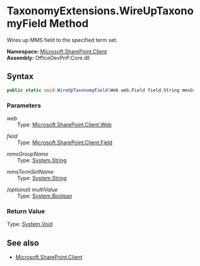# TaxonomyExtensions.WireUpTaxonomyField Method  
Wires up MMS field to the specified term set.  

**Namespace:** [Microsoft.SharePoint.Client](Microsoft.SharePoint.Client.md)  
**Assembly:** OfficeDevPnP.Core.dll  
## Syntax
```C#
public static void WireUpTaxonomyField(Web web,Field field,String mmsGroupName,String mmsTermSetName,Boolean multiValue)
```
### Parameters
*web*  
&emsp;&emsp;Type: [Microsoft.SharePoint.Client.Web](Microsoft.SharePoint.Client.Web.md) 
&emsp;&emsp;  
  
*field*  
&emsp;&emsp;Type: [Microsoft.SharePoint.Client.Field](Microsoft.SharePoint.Client.Field.md) 
&emsp;&emsp;  
  
*mmsGroupName*  
&emsp;&emsp;Type: [System.String](System.String.md) 
&emsp;&emsp;  
  
*mmsTermSetName*  
&emsp;&emsp;Type: [System.String](System.String.md) 
&emsp;&emsp;  
  
*(optional) multiValue*  
&emsp;&emsp;Type: [System.Boolean](System.Boolean.md) 
&emsp;&emsp;  
  
### Return Value
Type: [System.Void](System.Void.md)  

## See also
- [Microsoft.SharePoint.Client](Microsoft.SharePoint.Client.md)
